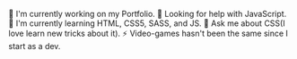 🔭 I'm currently working on my Portfolio.
🤝 Looking for help with JavaScript.
🌱 I'm currently learning HTML, CSS5, SASS, and JS.
💬 Ask me about CSS(I love learn new tricks about it).
⚡ Video-games hasn't been the same since I start as a dev.
